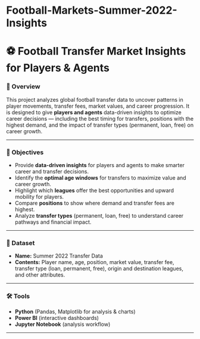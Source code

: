 # Football-Markets-Summer-2022-Insights
# ⚽ Football Transfer Market Insights for Players & Agents  

### 📖 Overview  
This project analyzes global football transfer data to uncover patterns in player movements, transfer fees, market values, and career progression. It is designed to give **players and agents** data-driven insights to optimize career decisions — including the best timing for transfers, positions with the highest demand, and the impact of transfer types (permanent, loan, free) on career growth.

---

### 🎯 Objectives  
- Provide **data-driven insights** for players and agents to make smarter career and transfer decisions.  
- Identify the **optimal age windows** for transfers to maximize value and career growth.  
- Highlight which **leagues** offer the best opportunities and upward mobility for players.  
- Compare **positions** to show where demand and transfer fees are highest.  
- Analyze **transfer types** (permanent, loan, free) to understand career pathways and financial impact.  
   

---

### 📝 Dataset  
- **Name:** Summer 2022 Transfer Data  
- **Contents:** Player name, age, position, market value, transfer fee, transfer type (loan, permanent, free), origin and destination leagues, and other attributes.  


---

### 🛠️ Tools 
- **Python** (Pandas, Matplotlib for analysis & charts)  
- **Power BI** (interactive dashboards)  
- **Jupyter Notebook** (analysis workflow)  

---




